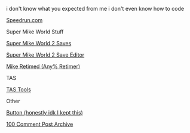 i don't know what you expected from me i don't even know how to code 

[Speedrun.com](https://www.speedrun.com/users/MaxyMemes)


Super Mike World Stuff

[Super Mike World 2 Saves](/smw2saves.md)

[Super Mike World 2 Save Editor](https://maxymeems.github.io/smw2se.html)

[Mike Retimed (Any% Retimer)](https://maxymeems.github.io/MikeRetimed.html)


TAS

[TAS Tools](/scratchTASTools.md)

Other

[Button (honestly idk I kept this)](https://maxymeems.github.io/button.html)

[100 Comment Post Archive](https://maxymeems.github.io/100CommentPost.html)




